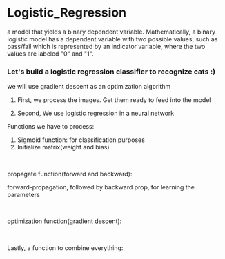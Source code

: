# Logistic_Regression

a model that yields a binary dependent variable. Mathematically, a binary logistic model has a dependent variable with two possible values, such as pass/fail which is represented by an indicator variable, where the two values are labeled "0" and "1".



### Let's build a logistic regression classifier to recognize cats :)


we will use gradient descent as an optimization algorithm

1. First, we process the images. Get them ready to feed into the model

2. Second, We use logistic regression in a neural network 


Functions we have to process:
1. Sigmoid function: for classification purposes
2. Initialize matrix(weight and bias)

<br>

propagate function(forward and backward):

forward-propagation, followed by backward prop, for learning the parameters

<br>

optimization function(gradient descent):

<br>

Lastly, a function to combine everything:
